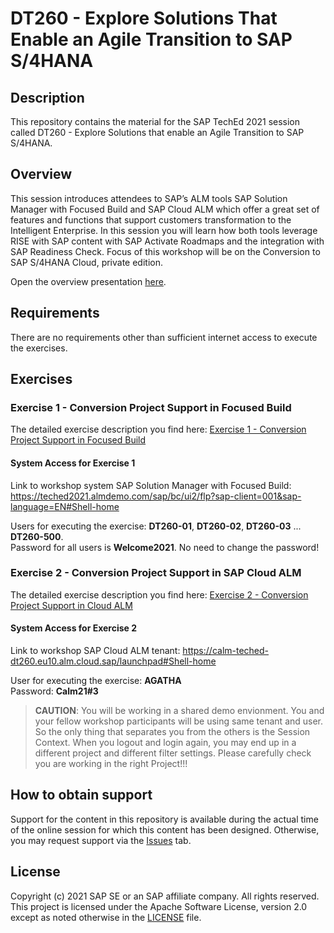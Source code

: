 # DT260 - Explore Solutions That Enable an Agile Transition to SAP S/4HANA

## Description

This repository contains the material for the SAP TechEd 2021 session called DT260 - Explore Solutions that enable an Agile Transition to SAP S/4HANA.  

## Overview

This session introduces attendees to SAP’s ALM tools SAP Solution Manager with Focused Build and SAP Cloud ALM which offer a great set of features and functions that support customers transformation to the Intelligent Enterprise. In this session you will learn how both tools leverage RISE with SAP content with SAP Activate Roadmaps and the integration with SAP Readiness Check. Focus of this workshop will be on the Conversion to SAP S/4HANA Cloud, private edition.

Open the overview presentation [here](https://github.com/SAP-samples/teched2021-DT260/blob/main/DT260%20-%20Explore%20Solutions%20That%20Enable%20an%20Agile%20Transition%20to%20SAP%20S4HANA.pdf).

## Requirements

There are no requirements other than sufficient internet access to execute the exercises.

## Exercises

### Exercise 1 - Conversion Project Support in Focused Build

The detailed exercise description you find here: [Exercise 1 - Conversion Project Support in Focused Build](https://github.com/SAP-samples/teched2021-DT260/blob/main/exercises/Session%20DT260%20Exercise%20-%2001%20Conversion%20Project%20Support%20in%20Focused%20Build.pdf)

#### System Access for Exercise 1

Link to workshop system SAP Solution Manager with Focused Build: https://teched2021.almdemo.com/sap/bc/ui2/flp?sap-client=001&sap-language=EN#Shell-home



Users for executing the exercise: **DT260-01**, **DT260-02**, **DT260-03** ... **DT260-500**.  
Password for all users is **Welcome2021**. No need to change the password!

### Exercise 2 - Conversion Project Support in SAP Cloud ALM

The detailed exercise description you find here: [Exercise 2 - Conversion Project Support in Cloud ALM](https://github.com/SAP-samples/teched2021-DT260/blob/main/exercises/Session%20DT260%20Exercise%20-%2002%20Conversion%20Project%20Support%20in%20SAP%20Cloud%20ALM.pdf)

#### System Access for Exercise 2

Link to workshop SAP Cloud ALM tenant: https://calm-teched-dt260.eu10.alm.cloud.sap/launchpad#Shell-home  

User for executing the exercise: **AGATHA**  
Password: **Calm21#3**
   
> **CAUTION**: You will be working in a shared demo envionment. You and your fellow workshop participants will be using same tenant and user. So the only thing that separates you from the others is the Session Context. When you logout and login again, you may end up in a different project and different filter settings. Please carefully check you are working in the right Project!!!




## How to obtain support

Support for the content in this repository is available during the actual time of the online session for which this content has been designed. Otherwise, you may request support via the [Issues](../../issues) tab.

## License
Copyright (c) 2021 SAP SE or an SAP affiliate company. All rights reserved. This project is licensed under the Apache Software License, version 2.0 except as noted otherwise in the [LICENSE](LICENSES/Apache-2.0.txt) file.
